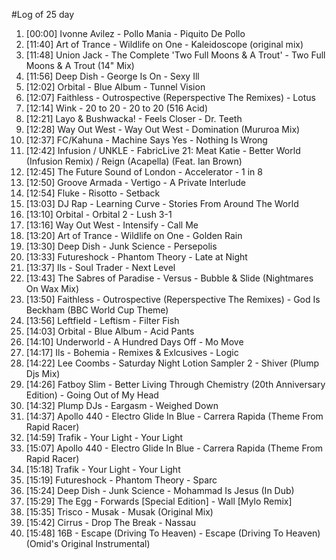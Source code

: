 #Log of 25 day

1. [00:00] Ivonne Avilez - Pollo Mania - Piquito De Pollo
1. [11:40] Art of Trance - Wildlife on One - Kaleidoscope (original mix)
1. [11:48] Union Jack - The Complete 'Two Full Moons & A Trout' - Two Full Moons & A Trout (14" Mix)
1. [11:56] Deep Dish - George Is On - Sexy Ill
1. [12:02] Orbital - Blue Album - Tunnel Vision
1. [12:07] Faithless - Outrospective (Reperspective The Remixes) - Lotus
1. [12:14] Wink - 20 to 20 - 20 to 20 (516 Acid)
1. [12:21] Layo & Bushwacka! - Feels Closer - Dr. Teeth
1. [12:28] Way Out West - Way Out West - Domination (Mururoa Mix)
1. [12:37] FC/Kahuna - Machine Says Yes - Nothing Is Wrong
1. [12:42] Infusion / UNKLE - FabricLive 21: Meat Katie - Better World (Infusion Remix) / Reign (Acapella) (Feat. Ian Brown)
1. [12:45] The Future Sound of London - Accelerator - 1 in 8
1. [12:50] Groove Armada - Vertigo - A Private Interlude
1. [12:54] Fluke - Risotto - Setback
1. [13:03] DJ Rap - Learning Curve - Stories From Around The World
1. [13:10] Orbital - Orbital 2 - Lush 3-1
1. [13:16] Way Out West - Intensify - Call Me
1. [13:20] Art of Trance - Wildlife on One - Golden Rain
1. [13:30] Deep Dish - Junk Science - Persepolis
1. [13:33] Futureshock - Phantom Theory - Late at Night
1. [13:37] Ils - Soul Trader - Next Level
1. [13:43] The Sabres of Paradise - Versus - Bubble & Slide (Nightmares On Wax Mix)
1. [13:50] Faithless - Outrospective (Reperspective The Remixes) - God Is Beckham (BBC World Cup Theme)
1. [13:56] Leftfield - Leftism - Filter Fish
1. [14:03] Orbital - Blue Album - Acid Pants
1. [14:10] Underworld - A Hundred Days Off - Mo Move
1. [14:17] Ils - Bohemia - Remixes & Exlcusives - Logic
1. [14:22] Lee Coombs - Saturday Night Lotion Sampler 2 - Shiver (Plump Djs Mix)
1. [14:26] Fatboy Slim - Better Living Through Chemistry (20th Anniversary Edition) - Going Out of My Head
1. [14:32] Plump DJs - Eargasm - Weighed Down
1. [14:37] Apollo 440 - Electro Glide In Blue - Carrera Rapida (Theme From Rapid Racer)
1. [14:59] Trafik - Your Light - Your Light
1. [15:07] Apollo 440 - Electro Glide In Blue - Carrera Rapida (Theme From Rapid Racer)
1. [15:18] Trafik - Your Light - Your Light
1. [15:19] Futureshock - Phantom Theory - Sparc
1. [15:24] Deep Dish - Junk Science - Mohammad Is Jesus (In Dub)
1. [15:29] The Egg - Forwards [Special Edition] - Wall [Mylo Remix]
1. [15:35] Trisco - Musak - Musak (Original Mix)
1. [15:42] Cirrus - Drop The Break - Nassau
1. [15:48] 16B - Escape (Driving To Heaven) - Escape (Driving To Heaven) (Omid's Original Instrumental)
